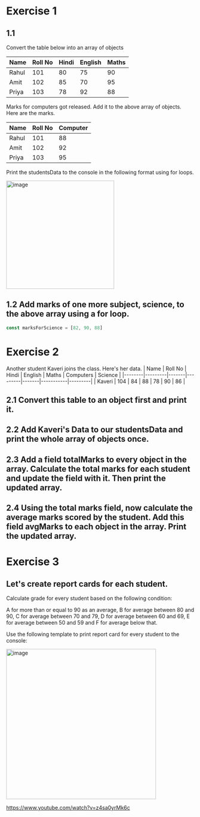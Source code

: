# Exercise 1

## 1.1

Convert the table below into an array of objects

| Name  | Roll No | Hindi | English | Maths |
|-------|---------|-------|---------|-------|
| Rahul | 101     | 80    | 75      | 90    |
| Amit  | 102     | 85    | 70      | 95    |
| Priya | 103     | 78    | 92      | 88    |

Marks for computers got released. Add it to the above array of objects. Here are the marks.

| Name  | Roll No | Computer |
|-------|---------|----------|
| Rahul | 101     | 88       |
| Amit  | 102     | 92       |
| Priya | 103     | 95       |

Print the studentsData to the console in the following format using for loops.

<img width="289" alt="image" src="https://github.com/user-attachments/assets/7360b212-81c1-4e51-b275-247c7ee96160">

## 1.2 Add marks of one more subject, science, to the above array using a for loop.

```js
const marksForScience = [82, 90, 88]
```

# Exercise 2

Another student Kaveri joins the class. Here's her data.
| Name   | Roll No | Hindi | English | Maths | Computers | Science |
|--------|---------|-------|---------|-------|-----------|---------|
| Kaveri | 104     | 84    | 88      | 78    | 90        | 86      |


## 2.1 Convert this table to an object first and print it.

## 2.2 Add Kaveri's Data to our studentsData and print the whole array of objects once.

## 2.3 Add a field totalMarks to every object in the array. Calculate the total marks for each student and update the field with it. Then print the updated array.

## 2.4 Using the total marks field, now calculate the average marks scored by the student. Add this field avgMarks to each object in the array. Print the updated array.

# Exercise 3

## Let's create report cards for each student.

Calculate grade for every student based on the following condition:

A for more than or equal to 90 as an average,
B for average between 80 and 90,
C for average between 70 and 79,
D for average between 60 and 69,
E for average between 50 and 59 and
F for average below that.

Use the following template to print report card for every student to the console:

<img width="401" alt="image" src="https://github.com/user-attachments/assets/1d96451a-40f2-4ad3-a7dc-8c4ffbaf1497">


https://www.youtube.com/watch?v=z4sa0yrMk6c
